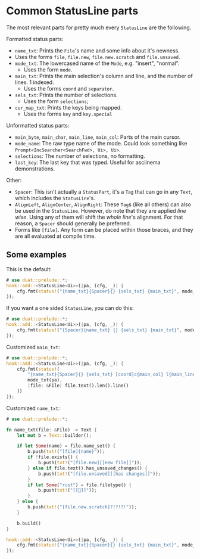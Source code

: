 # Common StatusLine parts

The most relevant parts for pretty much every `StatusLine` are the following.

Formatted status parts:

- `name_txt`: Prints the `File`'s name and some info about it's newness.
- Uses the forms `file`, `file.new`, `file.new.scratch` and `file.unsaved`.
- `mode_txt`: The lowercased name of the `Mode`, e.g. "insert", "normal".
  - Uses the form `mode`.
- `main_txt`: Prints the main selection's column and line, and the number of 
  lines. 1 indexed.
  - Uses the forms `coord` and `separator`.
- `sels_txt`: Prints the number of selections.
  - Uses the form `selections`;
- `cur_map_txt`: Prints the keys being mapped.
  - Uses the forms `key` and `key.special`

Unformatted status parts:

- `main_byte`, `main_char`, `main_line`, `main_col`: Parts of the main cursor.
- `mode_name`: The raw type name of the mode. Could look something like 
  `Prompt<IncSearcher<SearchFwd>, Ui>, Ui>`.
- `selections`: The number of selections, no formatting.
- `last_key`: The last key that was typed. Useful for asciinema demonstrations. 

Other:

- `Spacer`: This isn't actually a `StatusPart`, it's a `Tag` that can go in any 
  `Text`, which includes the `StatusLine`'s.
- `AlignLeft`, `AlignCenter`, `AlignRight`: These `Tag`s (like all others) can 
  also be used in the `StatusLine`. However, do note that they are applied 
  _line wise_. Using any of them will shift the _whole line_'s alignment. For 
  that reason, a `Spacer` should generally be preferred.
- Forms like `[file]`. Any form can be placed within those braces, and they are 
  all evaluated at compile time.

## Some examples

This is the default:

```rust
# use duat::prelude::*;
hook::add::<StatusLine<Ui>>(|pa, (cfg, _)| {
    cfg.fmt(status!("{name_txt}{Spacer}{} {sels_txt} {main_txt}", mode_txt(pa)))
});
```

If you want a one sided `StatusLine`, you can do this:

```rust
# use duat::prelude::*;
hook::add::<StatusLine<Ui>>(|pa, (cfg, _)| {
    cfg.fmt(status!("{Spacer}{name_txt} {} {sels_txt} {main_txt}", mode_txt(pa)))
});
```

Customized `main_txt`:

```rust
# use duat::prelude::*;
hook::add::<StatusLine<Ui>>(|pa, (cfg, _)| {
    cfg.fmt(status!(
        "{name_txt}{Spacer}{} {sels_txt} [coord]c{main_col} l{main_line}[separator]|[coord]{}",
        mode_txt(pa),
        |file: &File| file.text().len().line()
    ))
});
```

Customized `name_txt`:

```rust
# use duat::prelude::*;

fn name_txt(file: &File) -> Text {
    let mut b = Text::builder();

    if let Some(name) = file.name_set() {
        b.push(txt!("[file]{name}"));
        if !file.exists() {
            b.push(txt!("[file.new][[new file]]"));
        } else if file.text().has_unsaved_changes() {
            b.push(txt!("[file.unsaved][[has changes]]"));
        }
        if let Some("rust") = file.filetype() {
            b.push(txt!("[[🦀]]"));
        }
    } else {
        b.push(txt!("[file.new.scratch]?!?!?!"));
    }

    b.build()
}

hook::add::<StatusLine<Ui>>(|pa, (cfg, _)| {
    cfg.fmt(status!("{name_txt}{Spacer}{} {sels_txt} {main_txt}", mode_txt(pa)))
});
```
